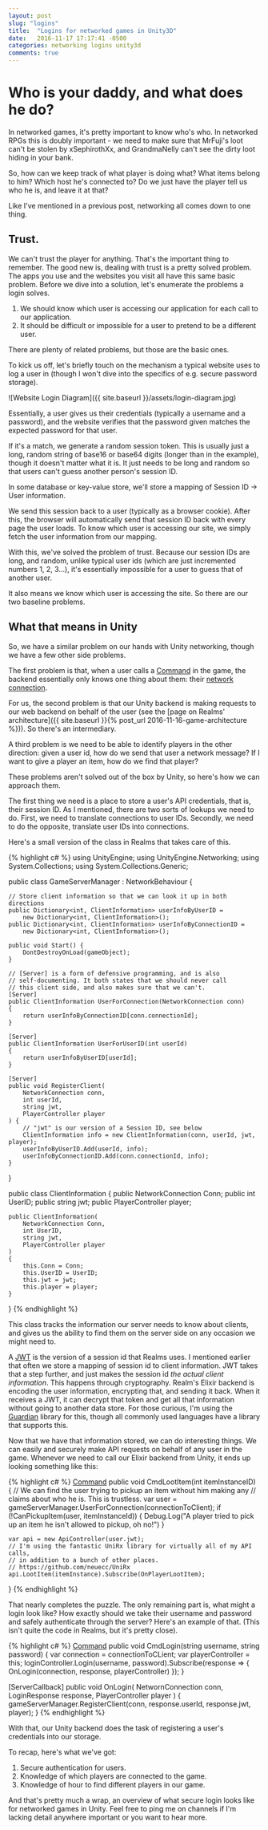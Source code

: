 ```yaml
---
layout: post
slug: "logins"
title:  "Logins for networked games in Unity3D"
date:   2016-11-17 17:17:41 -0500
categories: networking logins unity3d
comments: true
---
```


# Who is your daddy, and what does he do?

In networked games, it's pretty important to know who's who. In networked RPGs this is doubly important - we need to make sure that MrFuji's loot can't be stolen by xSephirothXx, and GrandmaNelly can't see the dirty loot hiding in your bank.

So, how can we keep track of what player is doing what? What items belong to him? Which
host he's connected to? Do we just have the player tell us who he is, and leave it at that?

Like I've mentioned in a previous post, networking all comes down to one thing.

## Trust.

We can't trust the player for anything. That's the important thing to remember. The good new is, dealing with trust is a pretty solved problem. The apps you use and the websites you visit all have this same basic problem. Before we dive into a solution, let's enumerate the problems a login solves.

1. We should know which user is accessing our application for each call to our application.
2. It should be difficult or impossible for a user to pretend to be a different user.

There are plenty of related problems, but those are the basic ones.


To kick us off, let's briefly touch on the mechanism a typical website uses to log a user in (though
I won't dive into the specifics of e.g. secure password storage).

![Website Login Diagram]({{ site.baseurl }}/assets/login-diagram.jpg)

Essentially, a user gives us their credentials (typically a username and a password), and
the website verifies that the password given matches the expected password for
that user.

If it's a match, we generate a random session token. This is usually just a long, random string of
base16 or base64 digits (longer than in the example), though it doesn't matter what it is. It just needs to be long and random so that users can't guess another person's session ID.

In some database or key-value store, we'll store a mapping of Session ID -> User information.

We send this session back to a user (typically as a browser cookie). After this,
the browser will automatically send that session ID back with every page the user
loads. To know which user is accessing our site, we simply fetch the user information
from our mapping.

With this, we've solved the problem of trust. Because our session IDs are long, and random,
unlike typical user ids (which are just incremented numbers 1, 2, 3...), it's essentially
impossible for a user to guess that of another user.

It also means we know which user is accessing the site. So there are our two baseline problems.

## What that means in Unity

So, we have a similar problem on our hands with Unity networking, though we have a few other side problems.

The first problem is that, when a user calls a [Command] in the game, the backend
essentially only knows one thing about them: their [network connection].

For us, the second problem is that our Unity backend is making requests to our web
backend on behalf of the user (see the [page on Realms' architecture]({{ site.baseurl }}{% post_url 2016-11-16-game-architecture %})). So there's an intermediary.

A third problem is we need to be able to identify players in the other direction:
given a user id, how do we send that user a network message? If I want to give a player
an item, how do we find that player?

These problems aren't solved out of the box by Unity, so here's how we can approach them.

The first thing we need is a place to store a user's API credentials, that is, their session ID. As I mentioned,
there are two sorts of lookups we need to do. First, we need to translate connections
to user IDs. Secondly, we need to do the opposite, translate user IDs into connections.

Here's a small version of the class in Realms that takes care of this.

{% highlight c# %}
using UnityEngine;
using UnityEngine.Networking;
using System.Collections;
using System.Collections.Generic;

public class GameServerManager : NetworkBehaviour
{

    // Store client information so that we can look it up in both directions
    public Dictionary<int, ClientInformation> userInfoByUserID =
        new Dictionary<int, ClientInformation>();
    public Dictionary<int, ClientInformation> userInfoByConnectionID =
        new Dictionary<int, ClientInformation>();

    public void Start() {
        DontDestroyOnLoad(gameObject);
    }

    // [Server] is a form of defensive programming, and is also
    // self-documenting. It both states that we should never call
    // this client side, and also makes sure that we can't.
    [Server]
    public ClientInformation UserForConnection(NetworkConnection conn)
    {
        return userInfoByConnectionID[conn.connectionId];
    }

    [Server]
    public ClientInformation UserForUserID(int userId)
    {
        return userInfoByUserID[userId];
    }

    [Server]
    public void RegisterClient(
        NetworkConnection conn,
        int userId,
        string jwt,
        PlayerController player
    ) {
        // "jwt" is our version of a Session ID, see below
        ClientInformation info = new ClientInformation(conn, userId, jwt, player);
        userInfoByUserID.Add(userId, info);
        userInfoByConnectionID.Add(conn.connectionId, info);
    }
}

public class ClientInformation
{
    public NetworkConnection Conn;
    public int UserID;
    public string jwt;
    public PlayerController player;

    public ClientInformation(
        NetworkConnection Conn,
        int UserID,
        string jwt,
        PlayerController player
    )
    {
        this.Conn = Conn;
        this.UserID = UserID;
        this.jwt = jwt;
        this.player = player;
    }
}
{% endhighlight %}

This class tracks the information our server needs to know about clients, and
gives us the ability to find them on the server side on any occasion we might need to.

A [JWT] is the version of a session id that Realms uses. I mentioned earlier that
often we store a mapping of session id to client information. JWT takes that a step further,
and just makes the session id *the actual client information*. This happens through
cryptography. Realm's Elixir backend is encoding the user information, encrypting that,
and sending it back. When it receives a JWT, it can decrypt that token and get all
that information without going to another data store. For those curious, I'm using
the [Guardian] library for this, though all commonly used languages have a library
that supports this.

Now that we have that information stored, we can do interesting things. We can easily and securely
make API requests on behalf of any user in the game. Whenever we need to call our Elixir backend from Unity, it ends up looking something like this:

{% highlight c# %}
[Command]
public void CmdLootItem(int itemInstanceID) {
    // We can find the user trying to pickup an item without him making any
    // claims about who he is. This is trustless.
    var user = gameServerManager.UserForConnection(connectionToClient);
    if (!CanPickupItem(user, itemInstanceId)) {
        Debug.Log("A player tried to pick up an item he isn't allowed to pickup, oh no!")
    }

    var api = new ApiController(user.jwt);
    // I'm using the fantastic UniRx library for virtually all of my API calls,
    // in addition to a bunch of other places.
    // https://github.com/neuecc/UniRx
    api.LootItem(itemInstance).Subscribe(OnPlayerLootItem);
}
{% endhighlight %}

That nearly completes the puzzle. The only remaining part is, what might a login look like?
How exactly should we take their username and password and safely authenticate through the server?
Here's an example of that. (This isn't quite the code in Realms, but it's pretty close).

{% highlight c# %}
[Command]
public void CmdLogin(string username, string password) {
    var connection = connectionToCLient;
    var playerController = this;
    loginController.Login(username, password).Subscribe(response => {
        OnLogin(connection, response, playerController)
    });
}

[ServerCallback]
public void OnLogin(
    NetwornConnection conn,
    LoginResponse response,
    PlayerController player
) {
    gameServerManager.RegisterClient(conn, response.userId, response.jwt, player);
}
{% endhighlight %}

With that, our Unity backend does the task of registering a user's credentials
into our storage.

To recap, here's what we've got:
1. Secure authentication for users.
2. Knowledge of which players are connected to the game.
3. Knowledge of hour to find different players in our game.

And that's pretty much a wrap, an overview of what secure login looks like
for networked games in Unity. Feel free to ping me on channels if I'm lacking
detail anywhere important or you want to hear more.

[Command]: https://docs.unity3d.com/ScriptReference/Networking.CommandAttribute.html
[network connection]: https://docs.unity3d.com/ScriptReference/Networking.NetworkIdentity-connectionToClient.html
[JWT]: https://en.wikipedia.org/wiki/JSON_Web_Token
[Guardian]: https://github.com/ueberauth/guardian
